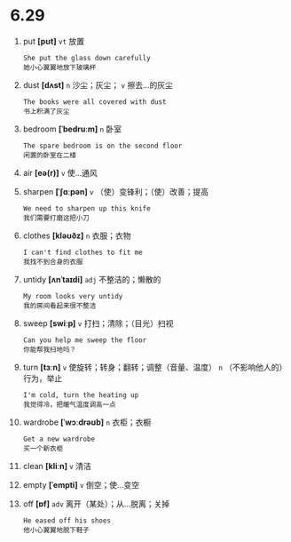 # 6.29

1. put **[pʊt]** `vt` 放置

   ```
   She put the glass down carefully
   她小心翼翼地放下玻璃杯
   ```

2. dust **[dʌst]** `n` 沙尘；灰尘； `v` 擦去...的灰尘

   ```
   The books were all covered with dust
   书上积满了灰尘
   ```

3. bedroom **[ˈbedruːm]** `n` 卧室

   ```
   The spare bedroom is on the second floor
   闲置的卧室在二楼
   ```

4. air **[eə(r)]** `v` 使...通风

5. sharpen **[ˈʃɑːpən]** `v` （使）变锋利；（使）改善；提高

   ```
   We need to sharpen up this knife
   我们需要打磨这把小刀
   ```

6. clothes **[kləʊðz]** `n` 衣服；衣物

   ```
   I can't find clothes to fit me
   我找不到合身的衣服
   ```

7. untidy **[ʌnˈtaɪdi]** `adj` 不整洁的；懒散的

   ```
   My room looks very untidy
   我的房间看起来很不整洁
   ```

8. sweep **[swiːp]** `v` 打扫；清除；（目光）扫视

   ```
   Can you help me sweep the floor
   你能帮我扫地吗？
   ```

9. turn **[tɜːn]** `v` 使旋转；转身；翻转；调整（音量、温度） `n` （不影响他人的）行为，举止

   ```
   I'm cold, turn the heating up
   我觉得冷，把暖气温度调高一点
   ```

10. wardrobe **[ˈwɔːdrəʊb]** `n` 衣柜；衣橱

    ```
    Get a new wardrobe
    买一个新衣柜
    ```

11. clean **[kliːn]** `v` 清洁

12. empty **[ˈempti]** `v` 倒空；使...变空

13. off **[ɒf]** `adv` 离开（某处）；从...脱离；关掉
    ```
    He eased off his shoes
    他小心翼翼地脱下鞋子
    ```
